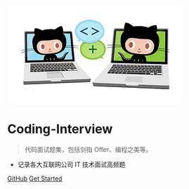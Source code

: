 ![logo](images/icon.png)

# Coding-Interview

> 代码面试题集，包括剑指 Offer、编程之美等。

- 记录各大互联网公司 IT 技术面试高频题

[GitHub](https://github.com/doocs/coding-interview/)
[Get Started](#互联网公司-it-技术面试题集)
